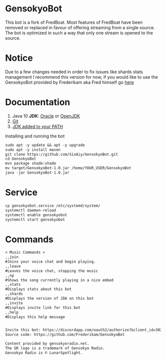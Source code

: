 # GensokyoBot
This bot is a fork of FredBoat. Most features of FredBoat have been removed or replaced in favour of offering streaming from a single source.
The bot is optimized in such a way that only one stream is opened to the source.

# Notice
Due to a few changes needed in order to fix issues like shards stats management I recommend this version for now, if you would like to use the GensokyoBot provided by Frederikam aka Fred himself go [here](https://github.com/Frederikam/GensokyoBot)

# Documentation
1. Java 10 __JDK__: [Oracle](http://www.oracle.com/technetwork/java/javase/downloads/jdk10-downloads-4416644.html) or [OpenJDK](http://jdk.java.net/10/)
2. [Git](https://www.atlassian.com/git/tutorials/install-git)
3. [JDK added to your PATH](https://www.tutorialspoint.com/maven/maven_environment_setup.htm)

Installing and running the bot
```md
sudo apt -y update && apt -y upgrade
sudo apt -y install maven
git clone https://github.com/SixAiy/GensokyoBot.git
cd GensokyoBot
mvn package shade:shade
mv target/GensokyoBot-1.0.jar /home/YOUR_USER/GensokyoBot
java -jar GensokyoBot-1.0.jar
```

# Service
```md
cp gensokyobot.service /etc/systemd/system/
systemctl daemon-reload
systemctl enable gensokyobot
systemctl start gensokyobot
```

# Commands
```md
< Music Commands >
,,join
#Joins your voice chat and begin playing.
,,leave
#Leaves the voice chat, stopping the music
,,np
#Shows the song currently playing in a nice embed
,,stats
#Displays stats about this bot
,,shards
#Displays the version of JDA on this bot
,,invite
#Displays invite link for this bot
,,help
#Displays this help message


Invite this bot: https://discordapp.com/oauth2/authorize?&client_id=302857939910131712&scope=bot
Source code: https://github.com/Frederikam/GensokyoBot

Content provided by gensokyoradio.net.
The GR logo is a trademark of Gensokyo Radio.
Gensokyo Radio is © LunarSpotlight.
```
